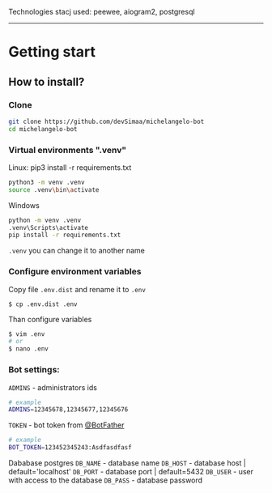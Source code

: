 Technologies stacj used: peewee, aiogram2, postgresql

<hr>

# Getting start
## How to install?
### Clone

```bash
git clone https://github.com/devSimaa/michelangelo-bot
cd michelangelo-bot
```
### Virtual environments ".venv"

Linux:
pip3 install -r requirements.txt
```bash
python3 -m venv .venv
source .venv\bin\activate
```
Windows
```bash
python -m venv .venv
.venv\Scripts\activate
pip install -r requirements.txt
```
`.venv` you can change it to another name


### Configure environment variables
Copy file `.env.dist` and rename it to `.env`
```
$ cp .env.dist .env
```
Than configure variables
```bash
$ vim .env
# or 
$ nano .env
```
### Bot settings:

`ADMINS` - administrators ids
```bash
# example
ADMINS=12345678,12345677,12345676

```
`TOKEN` - bot token from [@BotFather](https://t.me/BotFather)
```bash
# example
BOT_TOKEN=123452345243:Asdfasdfasf
```
Dababase postgres
`DB_NAME` - database name
`DB_HOST` - database host | default='localhost'
`DB_PORT` - database port | default=5432
`DB_USER` - user with access to the database
`DB_PASS` - database password
